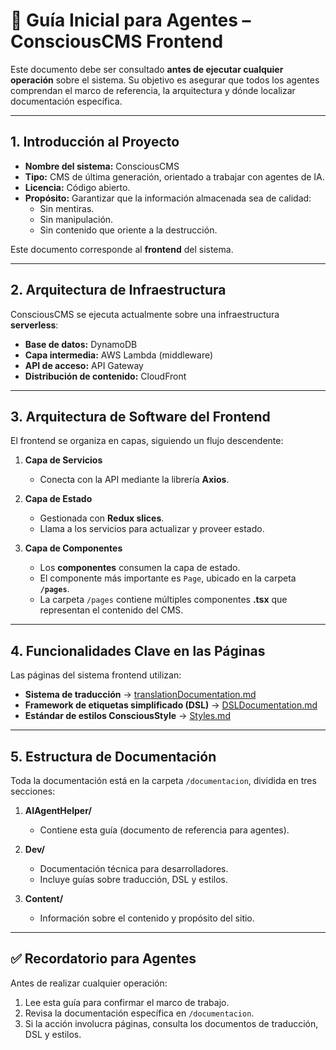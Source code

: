 # 📖 Guía Inicial para Agentes – ConsciousCMS Frontend  

Este documento debe ser consultado **antes de ejecutar cualquier operación** sobre el sistema. Su objetivo es asegurar que todos los agentes comprendan el marco de referencia, la arquitectura y dónde localizar documentación específica.  

---

## 1. Introducción al Proyecto  
- **Nombre del sistema:** ConsciousCMS  
- **Tipo:** CMS de última generación, orientado a trabajar con agentes de IA.  
- **Licencia:** Código abierto.  
- **Propósito:** Garantizar que la información almacenada sea de calidad:  
  - Sin mentiras.  
  - Sin manipulación.  
  - Sin contenido que oriente a la destrucción.  

Este documento corresponde al **frontend** del sistema.  

---

## 2. Arquitectura de Infraestructura  
ConsciousCMS se ejecuta actualmente sobre una infraestructura **serverless**:  
- **Base de datos:** DynamoDB  
- **Capa intermedia:** AWS Lambda (middleware)  
- **API de acceso:** API Gateway  
- **Distribución de contenido:** CloudFront  

---

## 3. Arquitectura de Software del Frontend  
El frontend se organiza en capas, siguiendo un flujo descendente:  

1. **Capa de Servicios**  
   - Conecta con la API mediante la librería **Axios**.  

2. **Capa de Estado**  
   - Gestionada con **Redux slices**.  
   - Llama a los servicios para actualizar y proveer estado.  

3. **Capa de Componentes**  
   - Los **componentes** consumen la capa de estado.  
   - El componente más importante es `Page`, ubicado en la carpeta **`/pages`**.  
   - La carpeta `/pages` contiene múltiples componentes **.tsx** que representan el contenido del CMS.  

---

## 4. Funcionalidades Clave en las Páginas  
Las páginas del sistema frontend utilizan:  
- **Sistema de traducción** → [translationDocumentation.md](../Dev/translationDocumentation.md)  
- **Framework de etiquetas simplificado (DSL)** → [DSLDocumentation.md](../Dev/DSLDocumentation.md)  
- **Estándar de estilos ConsciousStyle** → [Styles.md](../Dev/Styles.md)  

---

## 5. Estructura de Documentación  
Toda la documentación está en la carpeta `/documentacion`, dividida en tres secciones:  

1. **AIAgentHelper/**  
   - Contiene esta guía (documento de referencia para agentes).  

2. **Dev/**  
   - Documentación técnica para desarrolladores.  
   - Incluye guías sobre traducción, DSL y estilos.  

3. **Content/**  
   - Información sobre el contenido y propósito del sitio.  

---

## ✅ Recordatorio para Agentes  
Antes de realizar cualquier operación:  
1. Lee esta guía para confirmar el marco de trabajo.  
2. Revisa la documentación específica en `/documentacion`.  
3. Si la acción involucra páginas, consulta los documentos de traducción, DSL y estilos.  

